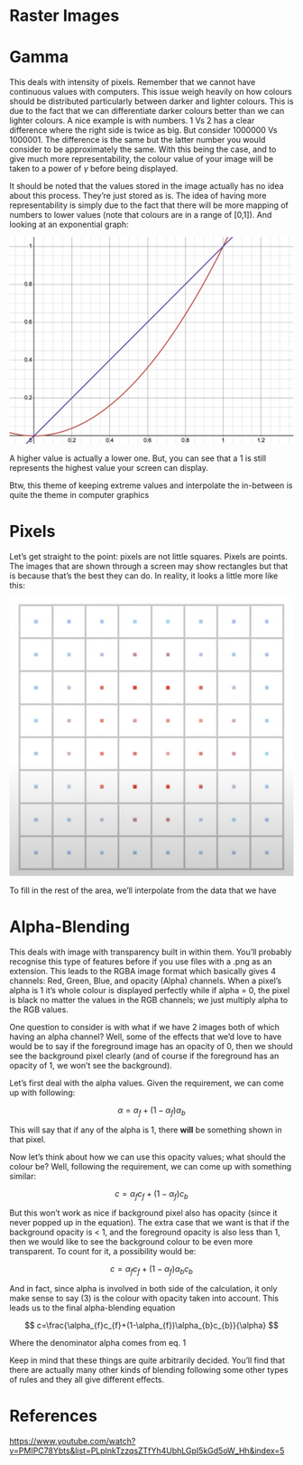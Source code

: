 # Raster Images

# Gamma

This deals with intensity of pixels. Remember that we cannot have continuous values with computers. This issue weigh heavily on how colours should be distributed particularly between darker and lighter colours. This is due to the fact that we can differentiate darker colours better than we can lighter colours. A nice example is with numbers. 1 Vs 2 has a clear difference where the right side is twice as big. But consider 1000000 Vs 1000001. The difference is the same but the latter number you would consider to be approximately the same. With this being the case, and to give much more representability, the colour value of your image will be taken to a power of $\gamma$ before being displayed.

It should be noted that the values stored in the image actually has no idea about this process. They’re just stored as is. The idea of having more representability is simply due to the fact that there will be more mapping of numbers to lower values (note that colours are in a range of [0,1]). And looking at an exponential graph:

![Screenshot 2025-09-14 at 11.29.34 PM.png](sources/Raster%20Images%2026e1aa5d8a0e80f99f72e2842289155d/Screenshot_2025-09-14_at_11.29.34_PM.png)

A higher value is actually a lower one. But, you can see that a 1 is still represents the highest value your screen can display.

Btw, this theme of keeping extreme values and interpolate the in-between is quite the theme in computer graphics

# Pixels

Let’s get straight to the point: pixels are not little squares. Pixels are points. The images that are shown through a screen may show rectangles but that is because that’s the best they can do. In reality, it looks a little more like this:

![Screenshot 2025-09-14 at 11.32.45 PM.png](sources/Raster%20Images%2026e1aa5d8a0e80f99f72e2842289155d/Screenshot_2025-09-14_at_11.32.45_PM.png)

To fill in the rest of the area, we’ll interpolate from the data that we have

# Alpha-Blending

This deals with image with transparency built in within them. You’ll probably recognise this type of features before if you use files with a .png as an extension. This leads to the RGBA image format which basically gives 4 channels: Red, Green, Blue, and opacity (Alpha) channels. When a pixel’s alpha is 1 it’s whole colour is displayed perfectly while if alpha = 0, the pixel is black no matter the values in the RGB channels; we just multiply alpha to the RGB values.

One question to consider is with what if we have 2 images both of which having an alpha channel? Well, some of the effects that we’d love to have would be to say if the foreground image has an opacity of 0, then we should see the background pixel clearly (and of course if the foreground has an opacity of 1, we won’t see the background).

Let’s first deal with the alpha values. Given the requirement, we can come up with following:

$$
\alpha=\alpha_{f} + (1-\alpha_{f})\alpha_{b}\tag{1}
$$

This will say that if any of the alpha is 1, there **will** be something shown in that pixel.

Now let’s think about how we can use this opacity values; what should the colour be? Well, following the requirement, we can come up with something similar:

$$
c=\alpha_{f}c_{f}+(1-\alpha_{f})c_{b}\tag{2}
$$

But this won’t work as nice if background pixel also has opacity (since it never popped up in the equation). The extra case that we want is that if the background opacity is < 1, and the foreground opacity is also less than 1, then we would like to see the background colour to be even more transparent. To count for it, a possibility would be:

$$
c=\alpha_{f}c_{f}+(1-\alpha_{f})\alpha_{b}c_{b}\tag{3}
$$

And in fact, since alpha is involved in both side of the calculation, it only make sense to say (3) is the colour with opacity taken into account. This leads us to the final alpha-blending equation

$$
c=\frac{\alpha_{f}c_{f}+(1-\alpha_{f})\alpha_{b}c_{b}}{\alpha}
$$

Where the denominator alpha comes from eq. 1

Keep in mind that these things are quite arbitrarily decided. You’ll find that there are actually many other kinds of blending following some other types of rules and they all give different effects.

# References

https://www.youtube.com/watch?v=PMIPC78Ybts&list=PLplnkTzzqsZTfYh4UbhLGpI5kGd5oW_Hh&index=5